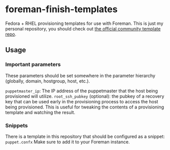 foreman-finish-templates
========================

Fedora + RHEL provisioning templates for use with Foreman. This is just my personal repository, you should check out [the official community template repo](https://github.com/theforeman/community-templates/).

## Usage
### Important parameters

These parameters should be set somewhere in the parameter hierarchy (globally, domain, hostgroup, host, etc.).

`puppetmaster_ip`: The IP address of the puppetmaster that the host being provisioned will utilize.
`root_ssh_pubkey` (optional): the pubkey of a recovery key that can be used early in the provisioning process to access the host being provisioned. This is useful for tweaking the contents of a provisioning template and watching the result.

### Snippets
There is a template in this repository that should be configured as a snippet: `puppet.confx` Make sure to add it to your Foreman instance.

